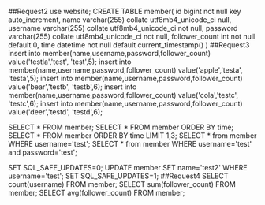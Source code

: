##Request2
use website;
CREATE TABLE member(
id bigint not null key auto_increment,
name varchar(255) collate utf8mb4_unicode_ci null,
username varchar(255) collate utf8mb4_unicode_ci not null,
password varchar(255) collate utf8mb4_unicode_ci not null,
follower_count int not null default 0,
time datetime not null default current_timestamp()
)
##Request3
insert into member(name,username,password,follower_count)
value('testla','test', 'test',5);
insert into member(name,username,password,follower_count)
value('apple','testa', 'testa',5);
insert into member(name,username,password,follower_count)
value('bear','testb', 'testb',6);
insert into member(name,username,password,follower_count)
value('cola','testc', 'testc',6);
insert into member(name,username,password,follower_count)
value('deer','testd', 'testd',6);

SELECT * FROM member;
SELECT * FROM member ORDER BY time;
SELECT * FROM member ORDER BY time LIMIT 1,3;
SELECT * from member WHERE username='test';
SELECT * from member WHERE username='test' and password='test';

SET SQL_SAFE_UPDATES=0;
UPDATE member SET name='test2' WHERE username='test';
SET SQL_SAFE_UPDATES=1;
##Request4
SELECT count(username) FROM member;
SELECT sum(follower_count) FROM member;
SELECT avg(follower_count) FROM member;
